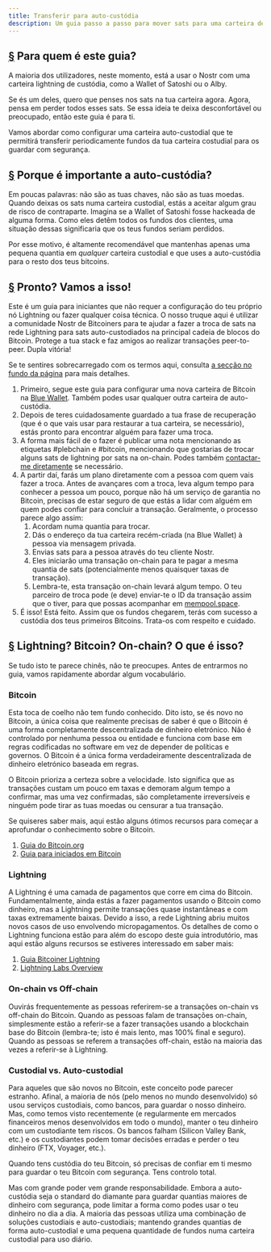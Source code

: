 ```yaml
---
title: Transferir para auto-custódia
description: Um guia passo a passo para mover sats para uma carteira de auto-custódia.
---
```


## [§](#Para-quem-é-este-guía) Para quem é este guia?

A maioria dos utilizadores, neste momento, está a usar o Nostr com uma carteira lightning de custódia, como a Wallet of Satoshi ou o Alby.

Se és um deles, quero que penses nos sats na tua carteira agora. Agora, pensa em perder todos esses sats. Se essa ideia te deixa desconfortável ou preocupado, então este guia é para ti.

Vamos abordar como configurar uma carteira auto-custodial que te permitirá transferir periodicamente fundos da tua carteira costudial para os guardar com segurança.

## [§](#Porque-é-importante-a-auto-custodia?) Porque é importante a auto-custódia?

Em poucas palavras: não são as tuas chaves, não são as tuas moedas. Quando deixas os sats numa carteira custodial, estás a aceitar algum grau de risco de contraparte. Imagina se a Wallet of Satoshi fosse hackeada de alguma forma. Como eles detêm todos os fundos dos clientes, uma situação dessas significaria que os teus fundos seriam perdidos.

Por esse motivo, é altamente recomendável que mantenhas apenas uma pequena quantia em _qualquer_ carteira custodial e que uses a auto-custódia para o resto dos teus bitcoins.

## [§](#Pronto?-Vamos!) Pronto? Vamos a isso!

Este é um guia para iniciantes que não requer a configuração do teu próprio nó Lightning ou fazer qualquer coisa técnica. O nosso truque aqui é utilizar a comunidade Nostr de Bitcoiners para te ajudar a fazer a troca de sats na rede Lightning para sats auto-custodiados na principal cadeia de blocos do Bitcoin. Protege a tua stack e faz amigos ao realizar transações peer-to-peer. Dupla vitória!

Se te sentires sobrecarregado com os termos aqui, consulta [a secção no fundo da página](#lightning-bitcoin-on-chain) para mais detalhes.

1. Primeiro, segue este guia para configurar uma nova carteira de Bitcoin na [Blue Wallet](https://bluewallet.io/docs/create-bitcoin-wallet/). Também podes usar qualquer outra carteira de auto-custódia.
1. Depois de teres cuidadosamente guardado a tua frase de recuperação (que é o que vais usar para restaurar a tua carteira, se necessário), estás pronto para encontrar alguém para fazer uma troca.
1. A forma mais fácil de o fazer é publicar uma nota mencionando as etiquetas #plebchain e #bitcoin, mencionando que gostarias de trocar alguns sats de lightning por sats na on-chain. Podes também [contactar-me diretamente](https://primal.net/jeffg) se necessário.
1. A partir daí, farás um plano diretamente com a pessoa com quem vais fazer a troca. Antes de avançares com a troca, leva algum tempo para conhecer a pessoa um pouco, porque não há um serviço de garantia no Bitcoin, precisas de estar seguro de que estás a lidar com alguém em quem podes confiar para concluir a transação. Geralmente, o processo parece algo assim:
    1. Acordam numa quantia para trocar.
    1. Dás o endereço da tua carteira recém-criada (na Blue Wallet) à pessoa via mensagem privada.
    1. Envias sats para a pessoa através do teu cliente Nostr.
    1. Eles iniciarão uma transação on-chain para te pagar a mesma quantia de sats (potencialmente menos quaisquer taxas de transação).
    1. Lembra-te, esta transação on-chain levará algum tempo. O teu parceiro de troca pode (e deve) enviar-te o ID da transação assim que o tiver, para que possas acompanhar em [mempool.space](https://mempool.space).
1. É isso! Está feito. Assim que os fundos chegarem, terás com sucesso a custódia dos teus primeiros Bitcoins. Trata-os com respeito e cuidado.

## [§](#lightning-bitcoin-on-chain) Lightning? Bitcoin? On-chain? O que é isso?

Se tudo isto te parece chinês, não te preocupes. Antes de entrarmos no guia, vamos rapidamente abordar algum vocabulário.

### Bitcoin

Esta toca de coelho não tem fundo conhecido. Dito isto, se és novo no Bitcoin, a única coisa que realmente precisas de saber é que o Bitcoin é uma forma completamente descentralizada de dinheiro eletrónico. Não é controlado por nenhuma pessoa ou entidade e funciona com base em regras codificadas no software em vez de depender de políticas e governos. O Bitcoin é a única forma verdadeiramente descentralizada de dinheiro eletrónico baseada em regras.

O Bitcoin prioriza a certeza sobre a velocidade. Isto significa que as transações custam um pouco em taxas e demoram algum tempo a confirmar, mas uma vez confirmadas, são completamente irreversíveis e ninguém pode tirar as tuas moedas ou censurar a tua transação.

Se quiseres saber mais, aqui estão alguns ótimos recursos para começar a aprofundar o conhecimento sobre o Bitcoin.

1. [Guia do Bitcoin.org](https://bitcoin.org/pt_BR/como-funciona)
1. [Guia para iniciados em Bitcoin](https://bitcoiner.guide/beginner/)

### Lightning

A Lightning é uma camada de pagamentos que corre em cima do Bitcoin. Fundamentalmente, ainda estás a fazer pagamentos usando o Bitcoin como dinheiro, mas a Lightning permite transações quase instantâneas e com taxas extremamente baixas. Devido a isso, a rede Lightning abriu muitos novos casos de uso envolvendo micropagamentos. Os detalhes de como o Lightning funciona estão para além do escopo deste guia introdutório, mas aqui estão alguns recursos se estiveres interessado em saber mais:

1. [Guia Bitcoiner Lightning](https://bitcoiner.guide/lightning/)
1. [Lightning Labs Overview](https://docs.lightning.engineering/the-lightning-network/overview)

### On-chain vs Off-chain

Ouvirás frequentemente as pessoas referirem-se a transações on-chain vs off-chain do Bitcoin. Quando as pessoas falam de transações on-chain, simplesmente estão a referir-se a fazer transações usando a blockchain base do Bitcoin (lembra-te; isto é mais lento, mas 100% final e seguro). Quando as pessoas se referem a transações off-chain, estão na maioria das vezes a referir-se à Lightning.

### Custodial vs. Auto-custodial

Para aqueles que são novos no Bitcoin, este conceito pode parecer estranho. Afinal, a maioria de nós (pelo menos no mundo desenvolvido) só usou serviços custodiais, como bancos, para guardar o nosso dinheiro. Mas, como temos visto recentemente (e regularmente em mercados financeiros menos desenvolvidos em todo o mundo), manter o teu dinheiro com um custodiante tem riscos. Os bancos falham (Silicon Valley Bank, etc.) e os custodiantes podem tomar decisões erradas e perder o teu dinheiro (FTX, Voyager, etc.).

Quando tens custódia do teu Bitcoin, só precisas de confiar em ti mesmo para guardar o teu Bitcoin com segurança. Tens controlo total.

Mas com grande poder vem grande responsabilidade. Embora a auto-custódia seja o standard do diamante para guardar quantias maiores de dinheiro com segurança, pode limitar a forma como podes usar o teu dinheiro no dia a dia. A maioria das pessoas utiliza uma combinação de soluções custodiais e auto-custodiais; mantendo grandes quantias de forma auto-custodial e uma pequena quantidade de fundos numa carteira custodial para uso diário.